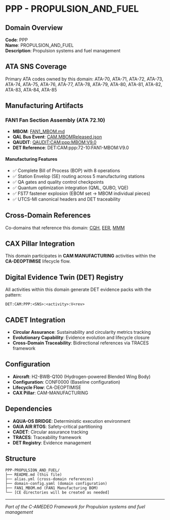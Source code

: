 # PPP - PROPULSION_AND_FUEL

## Domain Overview
**Code**: PPP  
**Name**: PROPULSION_AND_FUEL  
**Description**: Propulsion systems and fuel management

## ATA SNS Coverage
Primary ATA codes owned by this domain:
ATA-70, ATA-71, ATA-72, ATA-73, ATA-74, ATA-75, ATA-76, ATA-77, ATA-78, ATA-79, ATA-80, ATA-81, ATA-82, ATA-83, ATA-84, ATA-85

## Manufacturing Artifacts

### FAN1 Fan Section Assembly (ATA 72.10)
- **MBOM**: [FAN1_MBOM.md](FAN1_MBOM.md)
- **QAL Bus Event**: [CAM.MBOMReleased.json](../../../../../events/out/CAM.MBOMReleased.json)  
- **QAUDIT**: [QAUDIT:CAM:ppp:MBOM:V9.0](../../../../../UTCS-BLOCKCHAIN/QAUDIT/CAM/ppp/MBOM-V9.0.yaml)
- **DET Reference**: DET:CAM:ppp:72-10:FAN1-MBOM:V9.0

#### Manufacturing Features
- ✅ Complete Bill of Process (BOP) with 8 operations
- ✅ Station Envelop (SE) routing across 5 manufacturing stations  
- ✅ QA gates and quality control checkpoints
- ✅ Quantum optimization integration (QML, QUBO, VQE)
- ✅ FST7 fastener explosion (EBOM set → MBOM individual pieces)
- ✅ UTCS-MI canonical headers and DET traceability

## Cross-Domain References
Co-domains that reference this domain:
[CQH](../CQH-*/), [EER](../EER-*/), [MMM](../MMM-*/)

## CAX Pillar Integration
This domain participates in **CAM MANUFACTURING** activities within the **CA-DEOPTIMISE** lifecycle flow.

## Digital Evidence Twin (DET) Registry
All activities within this domain generate DET evidence packs with the pattern:
```
DET:CAM:PPP:<SNS>:<activity>:V<rev>
```

## CADET Integration
- **Circular Assurance**: Sustainability and circularity metrics tracking
- **Evolutionary Capability**: Evidence evolution and lifecycle closure
- **Cross-Domain Traceability**: Bidirectional references via TRACES framework

## Configuration
- **Aircraft**: H2-BWB-Q100 (Hydrogen-powered Blended Wing Body)
- **Configuration**: CONF0000 (Baseline configuration)
- **Lifecycle Flow**: CA-DEOPTIMISE
- **CAX Pillar**: CAM-MANUFACTURING

## Dependencies
- **AQUA-OS BRIDGE**: Deterministic execution environment
- **GAIA AIR RTOS**: Safety-critical partitioning
- **CADET**: Circular assurance tracking
- **TRACES**: Traceability framework
- **DET Registry**: Evidence management

## Structure
```
PPP-PROPULSION_AND_FUEL/
├── README.md (this file)
├── alias.yml (cross-domain references)
├── domain-config.yaml (domain configuration)
├── FAN1_MBOM.md (FAN1 Manufacturing BOM)
└── [CE directories will be created as needed]
```

---
*Part of the C-AMEDEO Framework for Propulsion systems and fuel management*